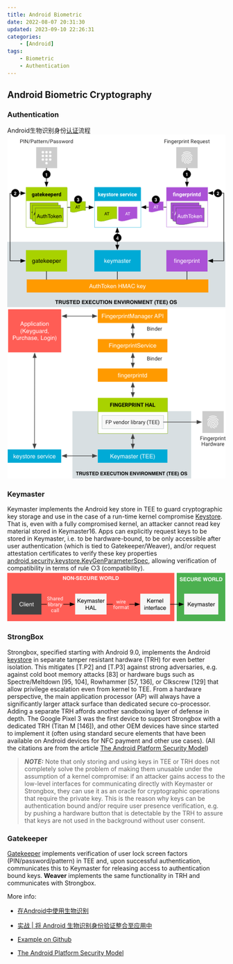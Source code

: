 ```yaml
---
title: Android Biometric
date: 2022-08-07 20:31:30
updated: 2023-09-10 22:26:31
categories:
	- [Android]
tags:
	- Biometric
	- Authentication
---
```



## Android Biometric Cryptography

### Authentication

Android生物识别身份[认证](https://source.android.com/security/authentication?hl=zh-cn)流程
![身份验证流程](/images/authentication-flow.png)
![Data Flow For Fingerprint Authentication](/images/DataFlowForFingerprintAuthentication.png)

### Keymaster
Keymaster implements the Android key store in TEE to guard cryptographic key storage and use in the case of a run-time kernel compromise [Keystore](https://source.android.com/docs/security/keystore?hl=zh-cn). That is, even with a fully compromised kernel, an attacker cannot read key material stored in Keymaster16. Apps can explicitly request keys to be stored in Keymaster, i.e. to be hardware-bound, to be only accessible after user authentication (which is tied to Gatekeeper/Weaver), and/or request attestation certificates to verify these key properties [android.security.keystore.KeyGenParameterSpec](https://developer.android.com/reference/android/security/keystore/KeyGenParameterSpec), allowing verification of compatibility in terms of rule ○3 (compatibility).
![访问 Keymaster](/images/access-to-keymaster.png)

### StrongBox
Strongbox, specified starting with Android 9.0, implements the Android [keystore](https://developer.android.com/training/articles/keystore.html?hl=zh-cn) in separate tamper resistant hardware (TRH) for even better isolation. This mitigates [T.P2] and [T.P3] against strong adversaries, e.g. against cold boot memory  attacks [83] or hardware bugs such as Spectre/Meltdown [95, 104], Rowhammer [57, 136], or Clkscrew [129] that allow  privilege escalation even from kernel to TEE. From a hardware perspective, the main application processor (AP) will always have a significantly larger attack surface than dedicated secure co-processor. Adding a separate TRH affords another  sandboxing layer of defense in depth. The Google Pixel 3 was the first device to support Strongbox with a dedicated TRH (Titan M [146]), and other OEM devices have since started to implement it (often using standard secure elements that have been available on Android devices for NFC payment and other use cases). (All the citations are from the article [The Android Platform Security Model](https://arxiv.org/pdf/1904.05572.pdf))
> **_NOTE:_**
Note that only storing and using keys in TEE or TRH does not completely solve the problem of making them unusable under the assumption of a kernel compromise: if an attacker gains access to the low-level interfaces for communicating directly with Keymaster or Strongbox, they can use it as an oracle for cryptographic operations that require the private key. This is the reason why keys can be authentication bound and/or require user presence verification, e.g. by pushing a hardware button that is detectable by the TRH to assure that keys are not used in the background without user consent.

### Gatekeeper
[Gatekeeper](https://source.android.com/security/authentication/gatekeeper?hl=zh-cn) implements verification of user lock screen factors (PIN/password/pattern) in TEE and, upon successful authentication, communicates this to Keymaster for releasing access to authentication bound keys. **Weaver** implements the same functionality in TRH and communicates with Strongbox.

More info:

- [在Android中使用生物识别](https://segmentfault.com/a/1190000040140033)

- [实战 | 将 Android 生物识别身份验证整合至应用中](https://segmentfault.com/a/1190000040175152)

- [Example on Github](https://github.com/isaidamier/blogs.biometrics.cryptoBlog)

- [The Android Platform Security Model](https://arxiv.org/pdf/1904.05572.pdf)
